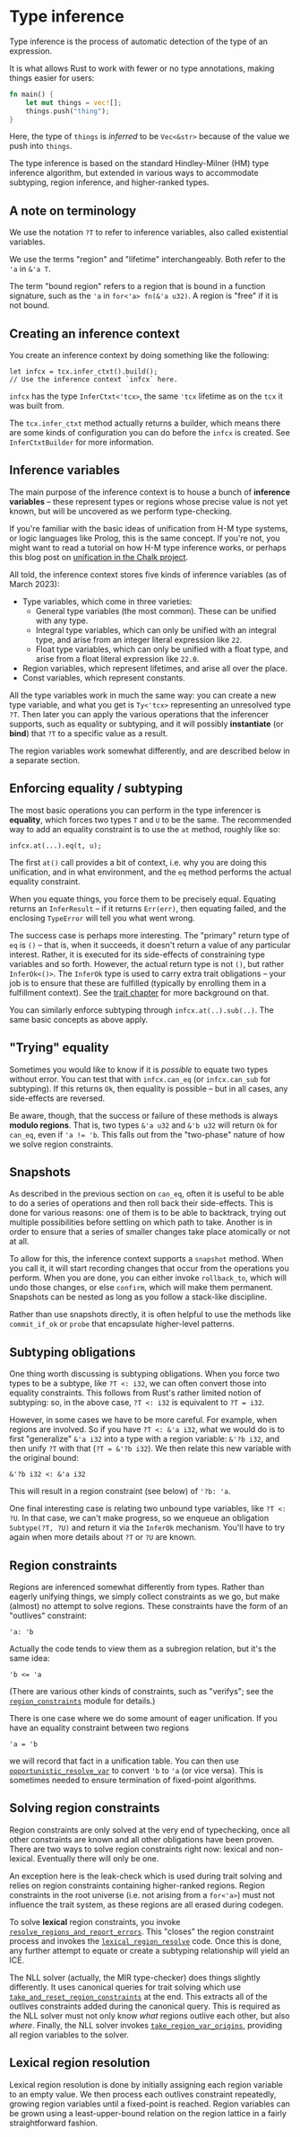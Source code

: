 # Type inference

<!-- toc -->

Type inference is the process of automatic detection of the type of an
expression.

It is what allows Rust to work with fewer or no type annotations,
making things easier for users:

```rust
fn main() {
    let mut things = vec![];
    things.push("thing");
}
```

Here, the type of `things` is *inferred* to be `Vec<&str>` because of the value
we push into `things`.

The type inference is based on the standard Hindley-Milner (HM) type inference
algorithm, but extended in various ways to accommodate subtyping, region
inference, and higher-ranked types.

## A note on terminology

We use the notation `?T` to refer to inference variables, also called
existential variables.

We use the terms "region" and "lifetime" interchangeably. Both refer to
the `'a` in `&'a T`.

The term "bound region" refers to a region that is bound in a function
signature, such as the `'a` in `for<'a> fn(&'a u32)`. A region is
"free" if it is not bound.

## Creating an inference context

You create an inference context by doing something like
the following:

```rust,ignore
let infcx = tcx.infer_ctxt().build();
// Use the inference context `infcx` here.
```

`infcx` has the type `InferCtxt<'tcx>`, the same `'tcx` lifetime as on
the `tcx` it was built from.

The `tcx.infer_ctxt` method actually returns a builder, which means
there are some kinds of configuration you can do before the `infcx` is
created. See `InferCtxtBuilder` for more information.

<a id="vars"></a>

## Inference variables

The main purpose of the inference context is to house a bunch of
**inference variables** – these represent types or regions whose precise
value is not yet known, but will be uncovered as we perform type-checking.

If you're familiar with the basic ideas of unification from H-M type
systems, or logic languages like Prolog, this is the same concept. If
you're not, you might want to read a tutorial on how H-M type
inference works, or perhaps this blog post on
[unification in the Chalk project].

[Unification in the Chalk project]: http://smallcultfollowing.com/babysteps/blog/2017/03/25/unification-in-chalk-part-1/

All told, the inference context stores five kinds of inference variables
(as of <!-- date-check --> March 2023):

- Type variables, which come in three varieties:
  - General type variables (the most common). These can be unified with any
    type.
  - Integral type variables, which can only be unified with an integral type,
    and arise from an integer literal expression like `22`.
  - Float type variables, which can only be unified with a float type, and
    arise from a float literal expression like `22.0`.
- Region variables, which represent lifetimes, and arise all over the place.
- Const variables, which represent constants.

All the type variables work in much the same way: you can create a new
type variable, and what you get is `Ty<'tcx>` representing an
unresolved type `?T`. Then later you can apply the various operations
that the inferencer supports, such as equality or subtyping, and it
will possibly **instantiate** (or **bind**) that `?T` to a specific
value as a result.

The region variables work somewhat differently, and are described
below in a separate section.

## Enforcing equality / subtyping

The most basic operations you can perform in the type inferencer is
**equality**, which forces two types `T` and `U` to be the same. The
recommended way to add an equality constraint is to use the `at`
method, roughly like so:

```rust,ignore
infcx.at(...).eq(t, u);
```

The first `at()` call provides a bit of context, i.e. why you are
doing this unification, and in what environment, and the `eq` method
performs the actual equality constraint.

When you equate things, you force them to be precisely equal. Equating
returns an `InferResult` – if it returns `Err(err)`, then equating
failed, and the enclosing `TypeError` will tell you what went wrong.

The success case is perhaps more interesting. The "primary" return
type of `eq` is `()` – that is, when it succeeds, it doesn't return a
value of any particular interest. Rather, it is executed for its
side-effects of constraining type variables and so forth. However, the
actual return type is not `()`, but rather `InferOk<()>`. The
`InferOk` type is used to carry extra trait obligations – your job is
to ensure that these are fulfilled (typically by enrolling them in a
fulfillment context). See the [trait chapter] for more background on that.

[trait chapter]: traits/resolution.html

You can similarly enforce subtyping through `infcx.at(..).sub(..)`. The same
basic concepts as above apply.

## "Trying" equality

Sometimes you would like to know if it is *possible* to equate two
types without error.  You can test that with `infcx.can_eq` (or
`infcx.can_sub` for subtyping). If this returns `Ok`, then equality
is possible – but in all cases, any side-effects are reversed.

Be aware, though, that the success or failure of these methods is always
**modulo regions**. That is, two types `&'a u32` and `&'b u32` will
return `Ok` for `can_eq`, even if `'a != 'b`.  This falls out from the
"two-phase" nature of how we solve region constraints.

## Snapshots

As described in the previous section on `can_eq`, often it is useful
to be able to do a series of operations and then roll back their
side-effects. This is done for various reasons: one of them is to be
able to backtrack, trying out multiple possibilities before settling
on which path to take. Another is in order to ensure that a series of
smaller changes take place atomically or not at all.

To allow for this, the inference context supports a `snapshot` method.
When you call it, it will start recording changes that occur from the
operations you perform. When you are done, you can either invoke
`rollback_to`, which will undo those changes, or else `confirm`, which
will make them permanent. Snapshots can be nested as long as you follow
a stack-like discipline.

Rather than use snapshots directly, it is often helpful to use the
methods like `commit_if_ok` or `probe` that encapsulate higher-level
patterns.

## Subtyping obligations

One thing worth discussing is subtyping obligations. When you force
two types to be a subtype, like `?T <: i32`, we can often convert those
into equality constraints. This follows from Rust's rather limited notion
of subtyping: so, in the above case, `?T <: i32` is equivalent to `?T = i32`.

However, in some cases we have to be more careful. For example, when
regions are involved. So if you have `?T <: &'a i32`, what we would do
is to first "generalize" `&'a i32` into a type with a region variable:
`&'?b i32`, and then unify `?T` with that (`?T = &'?b i32`). We then
relate this new variable with the original bound:

```text
&'?b i32 <: &'a i32
```

This will result in a region constraint (see below) of `'?b: 'a`.

One final interesting case is relating two unbound type variables,
like `?T <: ?U`.  In that case, we can't make progress, so we enqueue
an obligation `Subtype(?T, ?U)` and return it via the `InferOk`
mechanism. You'll have to try again when more details about `?T` or
`?U` are known.

## Region constraints

Regions are inferenced somewhat differently from types. Rather than
eagerly unifying things, we simply collect constraints as we go, but
make (almost) no attempt to solve regions. These constraints have the
form of an "outlives" constraint:

```text
'a: 'b
```

Actually the code tends to view them as a subregion relation, but it's the same
idea:

```text
'b <= 'a
```

(There are various other kinds of constraints, such as "verifys"; see
the [`region_constraints`] module for details.)

There is one case where we do some amount of eager unification. If you have an
equality constraint between two regions

```text
'a = 'b
```

we will record that fact in a unification table. You can then use
[`opportunistic_resolve_var`] to convert `'b` to `'a` (or vice
versa). This is sometimes needed to ensure termination of fixed-point
algorithms.

[`region_constraints`]: https://doc.rust-lang.org/nightly/nightly-rustc/rustc_infer/infer/region_constraints/index.html
[`opportunistic_resolve_var`]: https://doc.rust-lang.org/nightly/nightly-rustc/rustc_infer/infer/region_constraints/struct.RegionConstraintCollector.html#method.opportunistic_resolve_var

## Solving region constraints

Region constraints are only solved at the very end of
typechecking, once all other constraints are known and
all other obligations have been proven. There are two
ways to solve region constraints right now: lexical and
non-lexical. Eventually there will only be one.

An exception here is the leak-check which is used during trait solving
and relies on region constraints containing higher-ranked regions. Region
constraints in the root universe (i.e. not arising from a `for<'a>`) must
not influence the trait system, as these regions are all erased during
codegen.

To solve **lexical** region constraints, you invoke
[`resolve_regions_and_report_errors`].  This "closes" the region
constraint process and invokes the [`lexical_region_resolve`] code. Once
this is done, any further attempt to equate or create a subtyping
relationship will yield an ICE.

The NLL solver (actually, the MIR type-checker) does things slightly
differently. It uses canonical queries for trait solving which use
[`take_and_reset_region_constraints`] at the end. This extracts all of the
outlives constraints added during the canonical query. This is required
as the NLL solver must not only know *what* regions outlive each other,
but also *where*. Finally, the NLL solver invokes [`take_region_var_origins`],
providing all region variables to the solver.

[`resolve_regions_and_report_errors`]: https://doc.rust-lang.org/nightly/nightly-rustc/rustc_infer/infer/struct.InferCtxt.html#method.resolve_regions_and_report_errors
[`lexical_region_resolve`]: https://doc.rust-lang.org/nightly/nightly-rustc/rustc_infer/infer/lexical_region_resolve/index.html
[`take_and_reset_region_constraints`]: https://doc.rust-lang.org/nightly/nightly-rustc/rustc_infer/infer/struct.InferCtxt.html#method.take_and_reset_region_constraints
[`take_region_var_origins`]: https://doc.rust-lang.org/nightly/nightly-rustc/rustc_infer/infer/struct.InferCtxt.html#method.take_region_var_origins

## Lexical region resolution

Lexical region resolution is done by initially assigning each region
variable to an empty value. We then process each outlives constraint
repeatedly, growing region variables until a fixed-point is reached.
Region variables can be grown using a least-upper-bound relation on
the region lattice in a fairly straightforward fashion.

